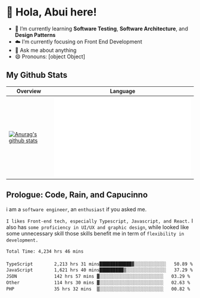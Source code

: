 # 👋 Hola, Abui here!

- 🌱 I’m currently learning **Software Testing**, **Software Architecture**, and **Design Patterns**
- ☁️ I’m currently focusing on Front End Development
- 💬 Ask me about anything
- 😄 Pronouns: [object Object]

## My Github Stats

| Overview | Language |
| --- | --- |
|[![Anurag's github stats](https://github-readme-stats.vercel.app/api?username=abui-am&count_private=true)](https://github.com/anuraghazra/github-readme-stats)|![Language](https://raw.githubusercontent.com/abui-am/stats/c6455f656dfce7acd3951e5ec5b25d72af0b2ee3/generated/languages.svg)|

## Prologue: Code, Rain, and Capucinno
i am a `software engineer`, an `enthusiast` if you asked me. 

`I likes Front-end tech, especially Typescript, Javascript, and React.` I also has `some proficiency in UI/UX and graphic design`, while looked like some unnecessary skill those skills benefit me in term of `flexibility in development.`


<!--START_SECTION:waka-->

```txt
Total Time: 4,234 hrs 46 mins

TypeScript        2,213 hrs 31 mins████████████▓░░░░░░░░░░░░   50.89 %
JavaScript        1,621 hrs 40 mins█████████▒░░░░░░░░░░░░░░░   37.29 %
JSON              142 hrs 57 mins ▓░░░░░░░░░░░░░░░░░░░░░░░░   03.29 %
Other             114 hrs 30 mins ▓░░░░░░░░░░░░░░░░░░░░░░░░   02.63 %
PHP               35 hrs 32 mins  ▒░░░░░░░░░░░░░░░░░░░░░░░░   00.82 %
```

<!--END_SECTION:waka-->
